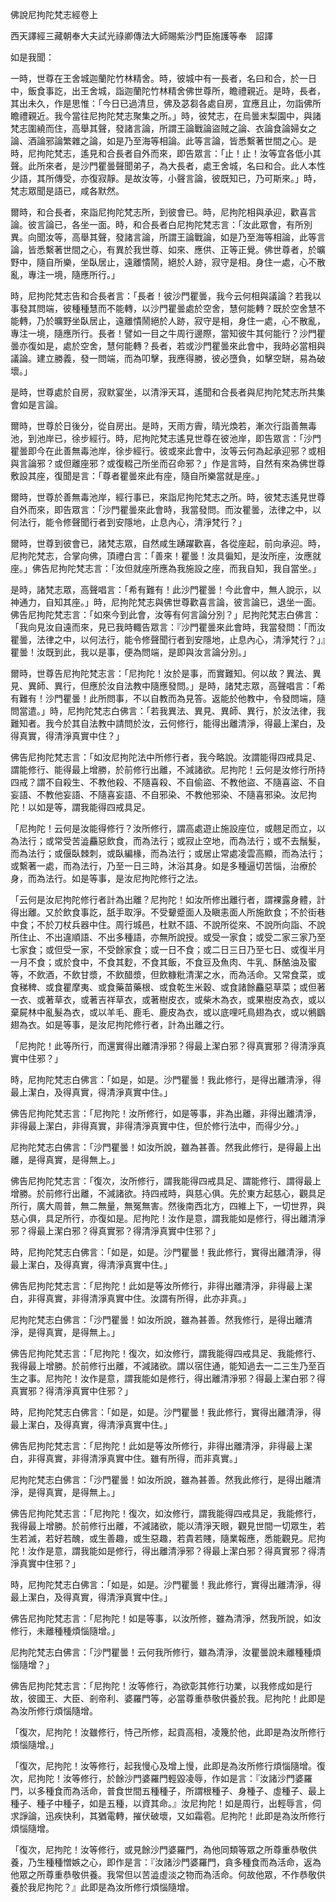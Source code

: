 佛說尼拘陀梵志經卷上

西天譯經三藏朝奉大夫試光祿卿傳法大師賜紫沙門臣施護等奉　詔譯

如是我聞：

一時，世尊在王舍城迦蘭陀竹林精舍。時，彼城中有一長者，名曰和合，於一日中，飯食事訖，出王舍城，詣迦蘭陀竹林精舍佛世尊所，瞻禮親近。是時，長者，其出未久，作是思惟：「今日已過清旦，佛及苾芻各處自房，宜應且止，勿詣佛所瞻禮親近。我今當往尼拘陀梵志聚集之所。」時，彼梵志，在烏曇末梨園中，與諸梵志圍繞而住，高舉其聲，發諸言論，所謂王論戰論盜賊之論、衣論食論婦女之論、酒論邪論繁雜之論，如是乃至海等相論。此等言論，皆悉繫著世間之心。是時，尼拘陀梵志，遙見和合長者自外而來，即告眾言：「止！止！汝等宜各低小其聲。此所來者，是沙門瞿曇聲聞弟子，為大長者，處王舍城，名曰和合。此人本性少語，其所傳受，亦復寂靜。是故汝等，小聲言論，彼既知已，乃可斯來。」時，梵志眾聞是語已，咸各默然。

爾時，和合長者，來詣尼拘陀梵志所，到彼會已。時，尼拘陀相與承迎，歡喜言論。彼言論已，各坐一面。時，和合長者白尼拘陀梵志言：「汝此眾會，有所別異。向聞汝等，高舉其聲，發諸言論，所謂王論戰論，如是乃至海等相論，此等言論，皆悉繫著世間之心，有異於我世尊、如來、應供、正等正覺。佛世尊者，於曠野中，隨自所樂，坐臥居止，遠離憒鬧，絕於人跡，寂守是相。身住一處，心不散亂，專注一境，隨應所行。」

時，尼拘陀梵志告和合長者言：「長者！彼沙門瞿曇，我今云何相與議論？若我以事發其問端，彼種種慧而不能轉，以沙門瞿曇處於空舍，慧何能轉？既於空舍慧不能轉，乃於曠野坐臥居止，遠離憒鬧絕於人跡，寂守是相，身住一處，心不散亂，專注一境，隨應所行。長者！譬如一目之牛周行邊際，當知彼牛其何能行？沙門瞿曇亦復如是，處於空舍，慧何能轉？長者，若或沙門瞿曇來此會中，我時必當相與議論。建立勝義，發一問端，而為叩擊，我應得勝，彼必墮負，如擊空缾，易為破壞。」

是時，世尊處於自房，寂默宴坐，以清淨天耳，遙聞和合長者與尼拘陀梵志所共集會如是言論。

爾時，世尊於日後分，從自房出。是時，天雨方霽，晴光煥若，漸次行詣善無毒池，到池岸已，徐步經行。時，尼拘陀梵志遙見世尊在彼池岸，即告眾言：「沙門瞿曇即今在此善無毒池岸，徐步經行。彼或來此會中，汝等云何為起承迎邪？或相與言論邪？或但離座邪？或復輟己所坐而召命邪？」作是言時，自然有來為佛世尊敷設其座，復聞是言：「尊者瞿曇來此有座，隨自所樂當就是座。」

爾時，世尊於善無毒池岸，經行事已，來詣尼拘陀梵志之所。時，彼梵志遙見世尊自外而來，即告眾言：「沙門瞿曇來此會時，我當發問。而汝瞿曇，法律之中，以何法行，能令修聲聞行者到安隱地，止息內心，清淨梵行？」

爾時，世尊到彼會已，諸梵志眾，自然咸生踴躍歡喜，各從座起，前向承迎。時，尼拘陀梵志，合掌向佛，頂禮白言：「善來！瞿曇！汝具徧知，是汝所座，汝應就座。」佛告尼拘陀梵志言：「汝但就座所應為我施設之座，而我自知，我自當坐。」

是時，諸梵志眾，高聲唱言：「希有難有！此沙門瞿曇！今此會中，無人說示，以神通力，自知其座。」時，尼拘陀梵志與佛世尊歡喜言論，彼言論已，退坐一面。佛告尼拘陀梵志言：「如來今到此會，汝等有何言論分別？」尼拘陀梵志白佛言：「我向見汝自遠而來，見已我時輙告眾言：『沙門瞿曇來此會時，我當發問：「而汝瞿曇，法律之中，以何法行，能令修聲聞行者到安隱地，止息內心，清淨梵行？」』瞿曇！汝既到此，我以是事，便為問端，是即與汝言論分別。」

爾時，世尊告尼拘陀梵志言：「尼拘陀！汝於是事，而實難知。何以故？異法、異見、異師、異行，但應於汝自法教中隨應發問。」是時，諸梵志眾，高聲唱言：「希有難有！沙門瞿曇！此所問事，不以自教而為見答。返能於他教中，令發問端，隨問當遣。」時，尼拘陀梵志白佛言：「若我異法、異見、異師、異行，於汝法律，我難知者。我今於其自法教中請問於汝，云何修行，能得出離清淨，得最上潔白，及得真實，得清淨真實中住？」

佛告尼拘陀梵志言：「如汝尼拘陀法中所修行者，我今略說。汝謂能得四戒具足、謂能修行、能得最上增勝，於前修行出離，不減諸欲。尼拘陀！云何是汝修行所持四戒？謂不自殺生、不教他殺、不隨喜殺、不自偷盜、不教他盜、不隨喜盜、不自妄語、不教他妄語、不隨喜妄語、不自邪染、不教他邪染、不隨喜邪染。汝尼拘陀！以如是等，謂我能得四戒具足。

「尼拘陀！云何是汝能得修行？汝所修行，謂高處遊止施設座位，或翹足而立，以為法行；或常受苦澁麤惡飲食，而為法行；或寂止空地，而為法行；或不去鬚髮，而為法行；或偃臥棘刺，或臥編椽，而為法行；或居止常處凌雲高顯，而為法行；或繫著一處，而為法行，乃至一日三時，沐浴其身。如是多種逼切苦惱，治療於身，而為法行。如是等事，是汝尼拘陀修行之法。

「云何是汝尼拘陀修行者計為出離？尼拘陀！如汝所修出離行者，謂裸露身體，計得出離。又於飲食事訖，舐手取淨。不受顰蹙面人及瞋恚面人所施飲食；不於街巷中食；不於刀杖兵器中住。周行城邑，杜默不語、不說所從來、不說所向詣、不說所住止、不出違順語、不出多種語，亦無所說授。或受一家食；或受二家三家乃至七家食；或但受一家，不受餘家食；或一日不食；或二日三日乃至七日、或復半月一月不食；或於食中，不食其麨，不食其飯，不食豆及魚肉、牛乳、酥酪油及蜜等，不飲酒，不飲甘漿，不飲醋漿，但飲糠粃清潔之水，而為活命。又常食菜，或食稊稗、或食瞿摩夷、或食藥苗藥根、或食乾生米穀、或食諸餘麤惡草菜；或但著一衣、或著草衣，或著吉祥草衣，或著樹皮衣，或柴木為衣，或果樹皮為衣，或以棄屍林中亂髮為衣，或以羊毛、鹿毛、鹿皮為衣，或以底哩吒鳥翅為衣，或以鵂鶹翅為衣。如是等事，是汝尼拘陀修行者，計為出離之行。

「尼拘陀！此等所行，而還實得出離清淨邪？得最上潔白邪？得真實邪？得清淨真實中住邪？」

時，尼拘陀梵志白佛言：「如是，如是。沙門瞿曇！我此修行，是得出離清淨，得最上潔白，及得真實，得清淨真實中住。」

佛告尼拘陀梵志言：「尼拘陀！汝所修行，如是等事，非為出離，非得出離清淨，非得最上潔白，非得真實，非得清淨真實中住，但於修行法中，而得少分。」

尼拘陀梵志白佛言：「沙門瞿曇！如汝所說，雖為甚善。然我此修行，是得最上出離，是得真實，是得無上。」

佛告尼拘陀梵志言：「復次，汝所修行，謂我能得四戒具足、謂能修行、謂得最上增勝。於前修行出離，不減諸欲。持四戒時，與慈心俱。先於東方起慈心，觀具足所行，廣大周普，無二無量，無冤無害。然後南西北方，四維上下，一切世界，與慈心俱，具足所行，亦復如是。尼拘陀！汝作是意，謂我能如是修行，得出離清淨邪？得最上潔白邪？得真實邪？得清淨真實中住邪？」

時，尼拘陀梵志白佛言：「如是，如是。沙門瞿曇！我此修行，實得出離清淨，得最上潔白，及得真實，得清淨真實中住。」

佛告尼拘陀梵志言：「尼拘陀！此如是等汝所修行，非得出離清淨，非得最上潔白，非得真實，非得清淨真實中住。汝謂有所得，此亦非真。」

尼拘陀梵志白佛言：「沙門瞿曇！如汝所說，雖為甚善。然我修行，是得出離清淨，是得真實，是得無上。」

佛告尼拘陀梵志言：「尼拘陀！復次，如汝修行，謂我能得四戒具足、我能修行、我得最上增勝。於前修行出離，不減諸欲。謂以宿住通，能知過去一二三生乃至百生之事。尼拘陀！汝作是意，謂我能如是修行，得出離清淨邪？得最上潔白邪？得真實邪？得清淨真實中住邪？」

時，尼拘陀梵志白佛言：「如是，如是。沙門瞿曇！我此修行，實得出離清淨，得最上潔白，及得真實，得清淨真實中住。」

佛告尼拘陀梵志言：「尼拘陀！此如是等汝所修行，非得出離清淨，非得最上潔白，非得真實，非得清淨真實中住。雖有所得，而非真實。」

尼拘陀梵志白佛言：「沙門瞿曇！如汝所說，雖為甚善。然我此修行，是得出離清淨，是得真實，是得無上。」

佛告尼拘陀梵志言：「尼拘陀！復次，如汝修行，謂我能得四戒具足，我能修行，我得最上增勝。於前修行出離，不減諸欲，能以清淨天眼，觀見世間一切眾生，若生若滅，若好若醜，或生善趣，或生惡趣，若貴若賤，隨業報應，悉能觀見。尼拘陀！汝作是意，謂我能如是修行，得出離清淨邪？得最上潔白邪？得真實邪？得清淨真實中住邪？」

時，尼拘陀梵志白佛言：「如是，如是。沙門瞿曇！我此修行，實得出離清淨，得最上潔白，及得真實，得清淨真實中住。」

佛告尼拘陀梵志言：「尼拘陀！如是等事，以汝所修，雖為清淨，然我所說，如汝修行，未離種種煩惱隨增。」

尼拘陀梵志白佛言：「沙門瞿曇！云何我所修行，雖為清淨，汝瞿曇說未離種種煩惱隨增？」

佛告尼拘陀梵志言：「尼拘陀！汝等修行，為欲彰其修行功業，以我修成如是行故，彼國王、大臣、剎帝利、婆羅門等，必當尊重恭敬供養於我。尼拘陀！此即是為汝所修行煩惱隨增。

「復次，尼拘陀！汝雖修行，恃己所修，起貢高相，凌篾於他，此即是為汝所修行煩惱隨增。」

「復次，尼拘陀！汝等修行，起我慢心及增上慢，此即是為汝所修行煩惱隨增。復次，尼拘陀！汝等修行，於餘沙門婆羅門輕毀凌辱，作如是言：『汝諸沙門婆羅門，以多種食而為活命，普食世間五種種子，所謂根種子、身種子、虛種子、最上種子、種子中種子，如是五種，以資其命。』汝尼拘陀！如是周行，出輕辱言，伺求諍論，迅疾快利，其猶電轉，摧伏破壞，又如霜雹。尼拘陀！此即是為汝所修行煩惱隨增。

「復次，尼拘陀！汝等修行，或見餘沙門婆羅門，為他同類等眾之所尊重恭敬供養，乃生種種憎嫉之心，即作是言：『汝諸沙門婆羅門，貪多種食而為活命，返為他眾之所尊重恭敬供養。我常但以苦澁虛淡之物而為活命。何故他眾，不作恭敬供養於我尼拘陀？』此即是為汝所修行煩惱隨增。
